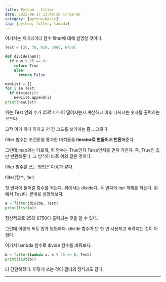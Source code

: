 ```yaml
---
title: Python - filter
date: 2022-06-17 13:49:50 +/-09:00
category: [python/basic]
tag: [python, filter, lambda]
---
```


여기서는 제네레이터 함수 filter에 대해 설명할 것이다.

```python
Test = [25, 78, 910, 3060, 6750]

def divide(num):
  if num % 25 == 0:
    return True
    else:
      return False

newList = []
for i in Test:
  if divide(i):
    newList.append(i)
print(newList)
```

위는 Test 안의 수가 25로 나누어 떨어지는지 계산하고 이후 나눠지는 숫자를 출력하는 코드다.

고작 이거 하나 하자고 저 긴 코드를 쓰기에는 좀... 그렇다.

filter 함수는 조건문을 통과한 녀석들을 **iterator로 만들어서 반환**해준다.

그런데 map과는 다르게, 이 함수는 True인지 False인지를 먼저 가린다. 즉, True인 값만 반환해준다. 그 방식이 바로 위와 같은 것이다.

filter 함수를 쓰는 방법은 다음과 같다.

filter(함수, iter)

첫 번째에 들어갈 함수를 적는다. 위에서는 divide다. 두 번째에 iter 객체를 적는다. 위에서 Test다. 곧바로 실행해보자.

```python
a = filter(divide, Test)
print(list(a))
```

정상적으로 25와 6750이 출력되는 것을 알 수 있다.

그런데 이렇게 써도 뭔가 찝찝하다. divide 함수가 단 한 번 사용되고 버려지는 것이 아쉽다.

여기서 lambda 함수로 divide 함수를 바꿔보자.

```python
b = filter(lambda x: x % 25 == 0, Test)
print(list(b))
```

더 간단해졌다. 이렇게 쓰는 것이 필터의 정석과도 같다.

---